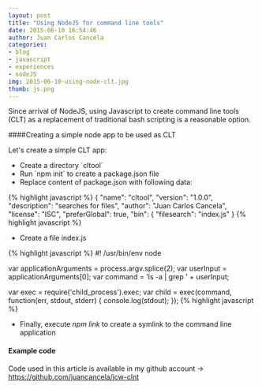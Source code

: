 ```yaml
---
layout: post
title: "Using NodeJS for command line tools"
date: 2015-06-10 16:54:46
author: Juan Carlos Cancela
categories: 
- blog 
- javascript
- experiences
- nodeJS
img: 2015-06-10-using-node-clt.jpg
thumb: js.png
---
```


Since arrival of NodeJS, using Javascript to create command line tools (CLT) as a replacement of traditional bash 
scripting is a reasonable option.
 
 
####Creating a simple node app to be used as CLT

Let's create a simple CLT app:
 
 * Create a directory ´cltool´
 * Run ´npm init´ to create a package.json file
 * Replace content of package.json with following data:
 
 {% highlight javascript %}
 {
   "name": "cltool",
   "version": "1.0.0",
   "description": "searches for files",
   "author": "Juan Carlos Cancela",
   "license": "ISC",
   "preferGlobal": true,
   "bin": {
     "filesearch": "index.js"
   }
 {% highlight javascript %}
 
 * Create a file index.js
 
 {% highlight javascript %}
   #! /usr/bin/env node
 
   var applicationArguments = process.argv.splice(2);
   var userInput = applicationArguments[0];
   var command = 'ls -a | grep ' + userInput;
 
   var exec = require('child_process').exec;
   var child = exec(command, function(err, stdout, stderr) {
     console.log(stdout);
   });
 {% highlight javascript %}
 
 * Finally, execute *npm link* to create a symlink to the command line application
 
 
#### Example code 

Code used in this article is available in my github account -> https://github.com/juancancela/jcw-clnt




